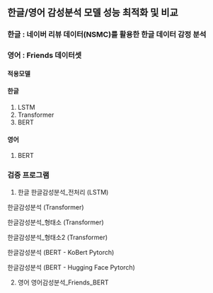 ## 한글/영어 감성분석 모델 성능 최적화 및 비교 ##

### 한글 : 네이버 리뷰 데이터(NSMC)를 활용한 한글 데이터 감정 분석 ###
### 영어 : Friends 데이터셋 ###

#### 적용모델 ####
#### 한글 ####
1. LSTM
2. Transformer 
3. BERT
#### 영어 ####
1. BERT

### 검증 프로그램  ###

1. 한글
한글감성분석_전처리 (LSTM)

한글감성분석 (Transformer)

한글감성분석_형태소 (Transformer)

한글감성분석_형태소2 (Transformer)

한글감성분석 (BERT - KoBert  Pytorch)

한글감성분석 (BERT - Hugging Face Pytorch)


2. 영어
영어감성분석_Friends_BERT



